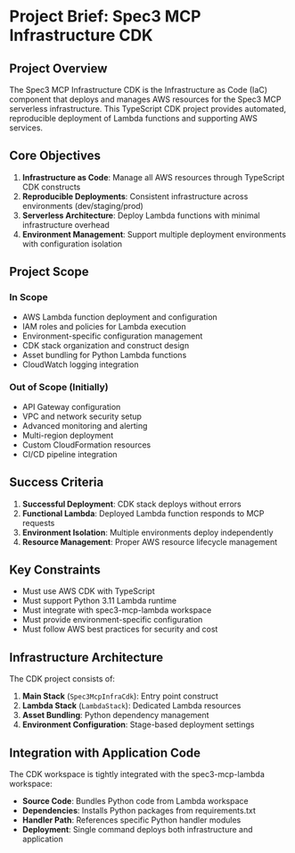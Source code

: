 # Project Brief: Spec3 MCP Infrastructure CDK

## Project Overview

The Spec3 MCP Infrastructure CDK is the Infrastructure as Code (IaC) component that deploys and manages AWS resources for the Spec3 MCP serverless infrastructure. This TypeScript CDK project provides automated, reproducible deployment of Lambda functions and supporting AWS services.

## Core Objectives

1. **Infrastructure as Code**: Manage all AWS resources through TypeScript CDK constructs
2. **Reproducible Deployments**: Consistent infrastructure across environments (dev/staging/prod)
3. **Serverless Architecture**: Deploy Lambda functions with minimal infrastructure overhead
4. **Environment Management**: Support multiple deployment environments with configuration isolation

## Project Scope

### In Scope
- AWS Lambda function deployment and configuration
- IAM roles and policies for Lambda execution
- Environment-specific configuration management
- CDK stack organization and construct design
- Asset bundling for Python Lambda functions
- CloudWatch logging integration

### Out of Scope (Initially)
- API Gateway configuration
- VPC and network security setup
- Advanced monitoring and alerting
- Multi-region deployment
- Custom CloudFormation resources
- CI/CD pipeline integration

## Success Criteria

1. **Successful Deployment**: CDK stack deploys without errors
2. **Functional Lambda**: Deployed Lambda function responds to MCP requests
3. **Environment Isolation**: Multiple environments deploy independently
4. **Resource Management**: Proper AWS resource lifecycle management

## Key Constraints

- Must use AWS CDK with TypeScript
- Must support Python 3.11 Lambda runtime
- Must integrate with spec3-mcp-lambda workspace
- Must provide environment-specific configuration
- Must follow AWS best practices for security and cost

## Infrastructure Architecture

The CDK project consists of:
1. **Main Stack** (`Spec3McpInfraCdk`): Entry point construct
2. **Lambda Stack** (`LambdaStack`): Dedicated Lambda resources
3. **Asset Bundling**: Python dependency management
4. **Environment Configuration**: Stage-based deployment settings

## Integration with Application Code

The CDK workspace is tightly integrated with the spec3-mcp-lambda workspace:
- **Source Code**: Bundles Python code from Lambda workspace
- **Dependencies**: Installs Python packages from requirements.txt
- **Handler Path**: References specific Python handler modules
- **Deployment**: Single command deploys both infrastructure and application
